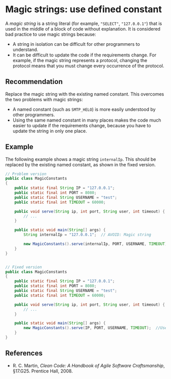 # Magic strings: use defined constant
A *magic string* is a string literal (for example, `"SELECT"`, `"127.0.0.1"`) that is used in the middle of a block of code without explanation. It is considered bad practice to use magic strings because:

* A string in isolation can be difficult for other programmers to understand.
* It can be difficult to update the code if the requirements change. For example, if the magic string represents a protocol, changing the protocol means that you must change every occurrence of the protocol.

## Recommendation
Replace the magic string with the existing named constant. This overcomes the two problems with magic strings:

* A named constant (such as `SMTP_HELO`) is more easily understood by other programmers.
* Using the same named constant in many places makes the code much easier to update if the requirements change, because you have to update the string in only one place.

## Example
The following example shows a magic string `internalIp`. This should be replaced by the existing named constant, as shown in the fixed version.


```java
// Problem version
public class MagicConstants
{
	public static final String IP = "127.0.0.1";
	public static final int PORT = 8080;
	public static final String USERNAME = "test";
	public static final int TIMEOUT = 60000;

	public void serve(String ip, int port, String user, int timeout) {
		// ...
	}

	public static void main(String[] args) {
		String internalIp = "127.0.0.1";  // AVOID: Magic string

		new MagicConstants().serve(internalIp, PORT, USERNAME, TIMEOUT);
	}
}


// Fixed version
public class MagicConstants
{
	public static final String IP = "127.0.0.1";
	public static final int PORT = 8080;
	public static final String USERNAME = "test";
	public static final int TIMEOUT = 60000;

	public void serve(String ip, int port, String user, int timeout) {
		// ...
	}

	public static void main(String[] args) {
		new MagicConstants().serve(IP, PORT, USERNAME, TIMEOUT);  //Use 'IP' constant
	}
}
```

## References
* R. C. Martin, *Clean Code: A Handbook of Agile Software Craftsmanship*, &sect;17.G25. Prentice Hall, 2008.
